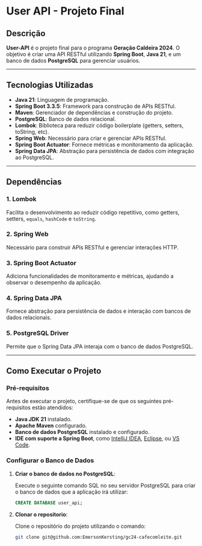# User API - Projeto Final

## Descrição

**User-API** é o projeto final para o programa **Geração Caldeira 2024**. O objetivo é criar uma API RESTful utilizando **Spring Boot**, **Java 21**, e um banco de dados **PostgreSQL** para gerenciar usuários.

---

## Tecnologias Utilizadas

- **Java 21**: Linguagem de programação.
- **Spring Boot 3.3.5**: Framework para construção de APIs RESTful.
- **Maven**: Gerenciador de dependências e construção do projeto.
- **PostgreSQL**: Banco de dados relacional.
- **Lombok**: Biblioteca para reduzir código boilerplate (getters, setters, toString, etc).
- **Spring Web**: Necessário para criar e gerenciar APIs RESTful.
- **Spring Boot Actuator**: Fornece métricas e monitoramento da aplicação.
- **Spring Data JPA**: Abstração para persistência de dados com integração ao PostgreSQL.

---

## Dependências

### 1. **Lombok**
Facilita o desenvolvimento ao reduzir código repetitivo, como getters, setters, `equals`, `hashCode` e `toString`.

### 2. **Spring Web**
Necessário para construir APIs RESTful e gerenciar interações HTTP.

### 3. **Spring Boot Actuator**
Adiciona funcionalidades de monitoramento e métricas, ajudando a observar o desempenho da aplicação.

### 4. **Spring Data JPA**
Fornece abstração para persistência de dados e interação com bancos de dados relacionais.

### 5. **PostgreSQL Driver**
Permite que o Spring Data JPA interaja com o banco de dados PostgreSQL.

---
## Como Executar o Projeto


### Pré-requisitos

Antes de executar o projeto, certifique-se de que os seguintes pré-requisitos estão atendidos:

- **Java JDK 21** instalado.
- **Apache Maven** configurado.
- **Banco de dados PostgreSQL** instalado e configurado.
- **IDE com suporte a Spring Boot**, como [IntelliJ IDEA](https://www.jetbrains.com/idea/), [Eclipse](https://www.eclipse.org/), ou [VS Code](https://code.visualstudio.com/).

### Configurar o Banco de Dados

1. **Criar o banco de dados no PostgreSQL**:

   Execute o seguinte comando SQL no seu servidor PostgreSQL para criar o banco de dados que a aplicação irá utilizar:

   ```sql
   CREATE DATABASE user_api;

2. **Clonar o repositorio**:

   Clone o repositório do projeto utilizando o comando:

    ```bash
    git clone git@github.com:EmersonKersting/gc24-cafecomleite.git
